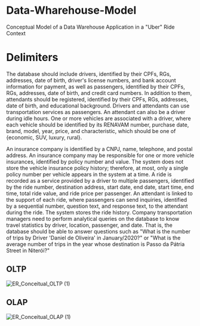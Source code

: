 # Data-Wharehouse-Model
Conceptual Model of a Data Warehouse Application in a "Uber" Ride Context

# Delimiters
The database should include drivers, identified by their CPFs, RGs, addresses, date of birth, driver's license numbers, and bank account information for payment, as well as passengers, identified by their CPFs, RGs, addresses, date of birth, and credit card numbers. In addition to them, attendants should be registered, identified by their CPFs, RGs, addresses, date of birth, and educational background. Drivers and attendants can use transportation services as passengers. An attendant can also be a driver during idle hours. One or more vehicles are associated with a driver, where each vehicle should be identified by its RENAVAM number, purchase date, brand, model, year, price, and characteristic, which should be one of {economic, SUV, luxury, rural}.

An insurance company is identified by a CNPJ, name, telephone, and postal address. An insurance company may be responsible for one or more vehicle insurances, identified by policy number and value. The system does not store the vehicle insurance policy history; therefore, at most, only a single policy number per vehicle appears in the system at a time. A ride is recorded as a service provided by a driver to multiple passengers, identified by the ride number, destination address, start date, end date, start time, end time, total ride value, and ride price per passenger. An attendant is linked to the support of each ride, where passengers can send inquiries, identified by a sequential number, question text, and response text, to the attendant during the ride. The system stores the ride history. Company transportation managers need to perform analytical queries on the database to know travel statistics by driver, location, passenger, and date. That is, the database should be able to answer questions such as "What is the number of trips by Driver 'Daniel de Oliveira' in January/2020?" or "What is the average number of trips in the year whose destination is Passo da Pátria Street in Niterói?"

## OLTP
![ER_Conceitual_OLTP (1)](https://github.com/hugoles/Data-Wharehouse-Model/assets/67278688/3cc3fb44-f5c7-4c7f-b5b4-cd8736da019d)






## OLAP
![ER_Conceitual_OLAP (1)](https://github.com/hugoles/Data-Wharehouse-Model/assets/67278688/267d3369-f925-4d7b-aeb3-80b7bf464b3b)
